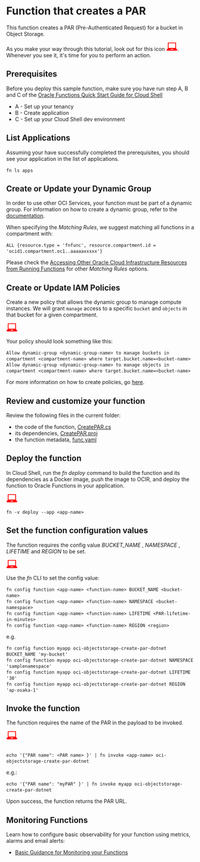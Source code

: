 # Function that creates a PAR
This function creates a PAR (Pre-Authenticated Request) for a bucket in Object Storage.

As you make your way through this tutorial, look out for this icon ![user input icon](./images/userinput.png).
Whenever you see it, it's time for you to perform an action.


## Prerequisites
Before you deploy this sample function, make sure you have run step A, B and C of the [Oracle Functions Quick Start Guide for Cloud Shell](https://www.oracle.com/webfolder/technetwork/tutorials/infographics/oci_functions_cloudshell_quickview/functions_quickview_top/functions_quickview/index.html)
* A - Set up your tenancy
* B - Create application
* C - Set up your Cloud Shell dev environment


## List Applications 
Assuming your have successfully completed the prerequisites, you should see your 
application in the list of applications.
```
fn ls apps
```


## Create or Update your Dynamic Group
In order to use other OCI Services, your function must be part of a dynamic group. For information on how to create a dynamic group, refer to the [documentation](https://docs.cloud.oracle.com/iaas/Content/Identity/Tasks/managingdynamicgroups.htm#To).

When specifying the *Matching Rules*, we suggest matching all functions in a compartment with:
```
ALL {resource.type = 'fnfunc', resource.compartment.id = 'ocid1.compartment.oc1..aaaaaxxxxx'}
```
Please check the [Accessing Other Oracle Cloud Infrastructure Resources from Running Functions](https://docs.cloud.oracle.com/en-us/iaas/Content/Functions/Tasks/functionsaccessingociresources.htm) for other *Matching Rules* options.


## Create or Update IAM Policies
Create a new policy that allows the dynamic group to manage compute instances. We will grant `manage` access to a specific `bucket` and `objects` in that bucket for a given compartment.

![user input icon](./images/userinput.png)

Your policy should look something like this:
```
Allow dynamic-group <dynamic-group-name> to manage buckets in compartment <compartment-name> where target.bucket.name=<bucket-name>
Allow dynamic-group <dynamic-group-name> to manage objects in compartment <compartment-name> where target.bucket.name=<bucket-name>
```
For more information on how to create policies, go [here](https://docs.cloud.oracle.com/iaas/Content/Identity/Concepts/policysyntax.htm).


## Review and customize your function
Review the following files in the current folder:
* the code of the function, [CreatePAR.cs](./CreatePAR.cs)
* its dependencies, [CreatePAR.proj](./CreatePAR.proj)
* the function metadata, [func.yaml](./func.yaml)


## Deploy the function
In Cloud Shell, run the *fn deploy* command to build the function and its dependencies as a Docker image, 
push the image to OCIR, and deploy the function to Oracle Functions in your application.

![user input icon](./images/userinput.png)
```
fn -v deploy --app <app-name>
```


## Set the function configuration values
The function requires the config value *BUCKET_NAME* , *NAMESPACE* , *LIFETIME* and  *REGION* to be set.

![user input icon](./images/userinput.png)

Use the *fn* CLI to set the config value:
```
fn config function <app-name> <function-name> BUCKET_NAME <bucket-name>
fn config function <app-name> <function-name> NAMESPACE <bucket-namespace>
fn config function <app-name> <function-name> LIFETIME <PAR-lifetime-in-minutes>
fn config function <app-name> <function-name> REGION <region>
```
e.g.
```
fn config function myapp oci-objectstorage-create-par-dotnet BUCKET_NAME 'my-bucket'
fn config function myapp oci-objectstorage-create-par-dotnet NAMESPACE 'samplenamespace'
fn config function myapp oci-objectstorage-create-par-dotnet LIFETIME '30'
fn config function myapp oci-objectstorage-create-par-dotnet REGION 'ap-osaka-1'
```

## Invoke the function
The function requires the name of the PAR in the payload to be invoked.

![user input icon](./images/userinput.png)
```

echo '{"PAR name": <PAR name> }' | fn invoke <app-name> oci-objectstorage-create-par-dotnet
```
e.g.:
```
echo '{"PAR name": "myPAR" }' | fn invoke myapp oci-objectstorage-create-par-dotnet
```

Upon success, the function returns the PAR URL.


## Monitoring Functions

Learn how to configure basic observability for your function using metrics, alarms and email alerts:
* [Basic Guidance for Monitoring your Functions](../basic-observability/functions.md)

